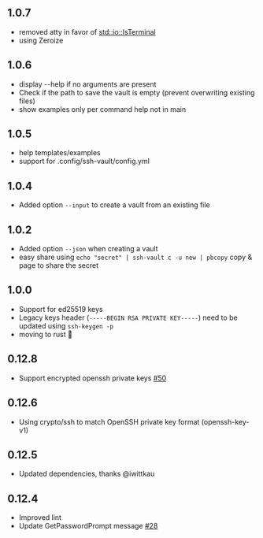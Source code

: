 ## 1.0.7
* removed atty in favor of [std::io::IsTerminal](https://github.com/ssh-vault/ssh-vault/security/dependabot/7)
* using Zeroize

## 1.0.6
* display --help if no arguments are present
* Check if the path to save the vault is empty (prevent overwriting existing files)
* show examples only per command help not in main

## 1.0.5
* help templates/examples
* support for .config/ssh-vault/config.yml

## 1.0.4
* Added option `--input` to create a vault from an existing file

## 1.0.2
* Added option `--json` when creating a vault
* easy share using `echo "secret" | ssh-vault c -u new | pbcopy` copy & page to share the secret

## 1.0.0
* Support for ed25519 keys
* Legacy keys header (`-----BEGIN RSA PRIVATE KEY-----`) need to be updated using `ssh-keygen -p`
* moving to rust 🦀

## 0.12.8
* Support encrypted openssh private keys [#50](https://github.com/ssh-vault/ssh-vault/pull/50)

## 0.12.6
* Using crypto/ssh to match OpenSSH private key format (openssh-key-v1)

## 0.12.5
* Updated dependencies, thanks @iwittkau

## 0.12.4
* Improved lint
* Update GetPasswordPrompt message [#28](https://github.com/ssh-vault/ssh-vault/pull/28)
